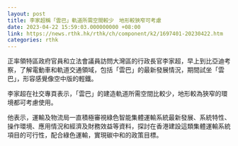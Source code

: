 ```yaml
---
layout: post
title: 李家超稱「雲巴」軌道所需空間較少　地形較狹窄可考慮
date: 2023-04-22 15:59:03.000000000 +08:00
link: https://news.rthk.hk/rthk/ch/component/k2/1697401-20230422.htm
categories: rthk
---
```


正率領特區政府官員和立法會議員訪問大灣區的行政長官李家超，早上到比亞迪考察，了解電動車和軌道交通領域，包括「雲巴」的最新發展情況，期間試坐「雲巴」，形容感覺像空中版的輕鐵。

李家超在社交專頁表示，「雲巴」的建造軌道所需空間比較少，地形較為狹窄的環境都可考慮使用。

他表示，運輸及物流局一直積極審視綠色智能集體運輸系統最新發展、系統特性、操作環境、應用情況和經濟及財務效益等資料，探討在香港建設這類集體運輸系統項目的可行性，配合綠色運輸，實現碳中和的政策目標。
